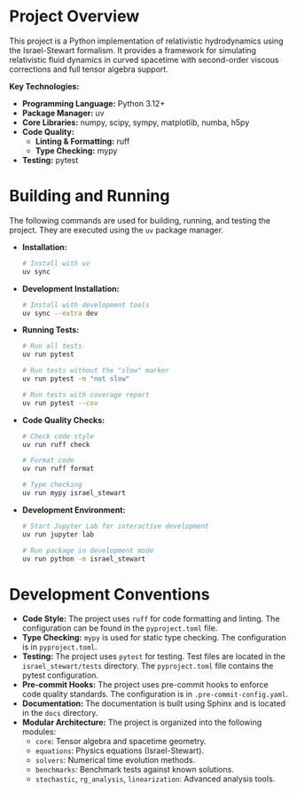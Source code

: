 # Project Overview

This project is a Python implementation of relativistic hydrodynamics using the Israel-Stewart formalism. It provides a framework for simulating relativistic fluid dynamics in curved spacetime with second-order viscous corrections and full tensor algebra support.

**Key Technologies:**

*   **Programming Language:** Python 3.12+
*   **Package Manager:** uv
*   **Core Libraries:** numpy, scipy, sympy, matplotlib, numba, h5py
*   **Code Quality:**
    *   **Linting & Formatting:** ruff
    *   **Type Checking:** mypy
*   **Testing:** pytest

# Building and Running

The following commands are used for building, running, and testing the project. They are executed using the `uv` package manager.

*   **Installation:**
    ```bash
    # Install with uv
    uv sync
    ```

*   **Development Installation:**
    ```bash
    # Install with development tools
    uv sync --extra dev
    ```

*   **Running Tests:**
    ```bash
    # Run all tests
    uv run pytest

    # Run tests without the "slow" marker
    uv run pytest -m "not slow"

    # Run tests with coverage report
    uv run pytest --cov
    ```

*   **Code Quality Checks:**
    ```bash
    # Check code style
    uv run ruff check

    # Format code
    uv run ruff format

    # Type checking
    uv run mypy israel_stewart
    ```

*   **Development Environment:**
    ```bash
    # Start Jupyter Lab for interactive development
    uv run jupyter lab

    # Run package in development mode
    uv run python -m israel_stewart
    ```

# Development Conventions

*   **Code Style:** The project uses `ruff` for code formatting and linting. The configuration can be found in the `pyproject.toml` file.
*   **Type Checking:** `mypy` is used for static type checking. The configuration is in `pyproject.toml`.
*   **Testing:** The project uses `pytest` for testing. Test files are located in the `israel_stewart/tests` directory. The `pyproject.toml` file contains the pytest configuration.
*   **Pre-commit Hooks:** The project uses pre-commit hooks to enforce code quality standards. The configuration is in `.pre-commit-config.yaml`.
*   **Documentation:** The documentation is built using Sphinx and is located in the `docs` directory.
*   **Modular Architecture:** The project is organized into the following modules:
    *   `core`: Tensor algebra and spacetime geometry.
    *   `equations`: Physics equations (Israel-Stewart).
    *   `solvers`: Numerical time evolution methods.
    *   `benchmarks`: Benchmark tests against known solutions.
    *   `stochastic`, `rg_analysis`, `linearization`: Advanced analysis tools.

